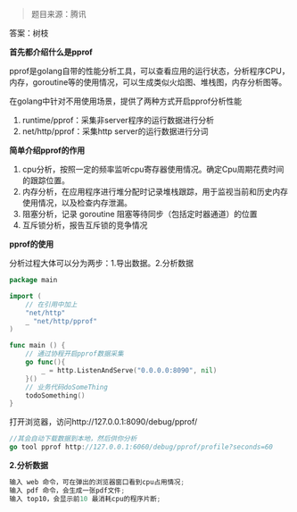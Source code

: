 > 题目来源：腾讯

答案：树枝

**首先都介绍什么是pprof**

pprof是golang自带的性能分析工具，可以查看应用的运行状态，分析程序CPU，内存，goroutine等的使用情况，可以生成类似火焰图、堆栈图，内存分析图等。 

在golang中针对不用使用场景，提供了两种方式开启pprof分析性能

1. runtime/pprof：采集非server程序的运行数据进行分析
2. net/http/pprof：采集http server的运行数据进行分词

**简单介绍pprof的作用**

1. cpu分析，按照一定的频率监听cpu寄存器使用情况。确定Cpu周期花费时间的跟踪位置。
2. 内存分析，在应用程序进行堆分配时记录堆栈跟踪，用于监视当前和历史内存使用情况，以及检查内存泄漏。
3. 阻塞分析，记录 goroutine 阻塞等待同步（包括定时器通道）的位置
4. 互斥锁分析，报告互斥锁的竞争情况

**pprof的使用**

分析过程大体可以分为两步：1.导出数据。2.分析数据

~~~ go
package main

import (
    // 在引用中加上
    "net/http"
    _ "net/http/pprof"
)

func main () {
    // 通过协程开启pprof数据采集
    go func(){
        _ = http.ListenAndServe("0.0.0.0:8090", nil)
    }()
    // 业务代码doSomeThing
    todoSomething()
}

~~~

 打开浏览器，访问http://127.0.0.1:8090/debug/pprof/ 

~~~ go
//其会自动下载数据到本地，然后供你分析
go tool pprof http://127.0.0.1:6060/debug/pprof/profile?seconds=60

~~~

**2.分析数据**

```go
输入 web 命令，可在弹出的浏览器窗口看到cpu占用情况;
输入 pdf 命令，会生成一张pdf文件;
输入 top10，会显示前10 最消耗cpu的程序片断;
```

